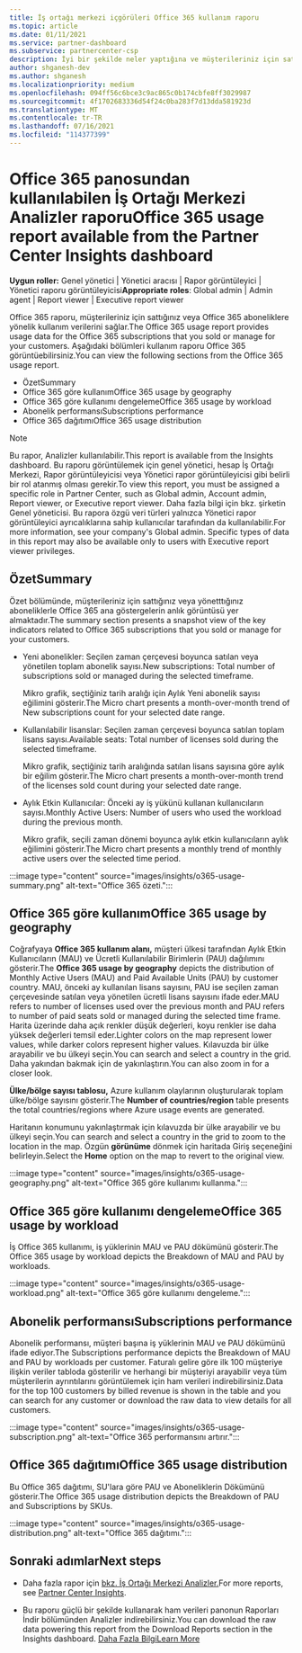 ```yaml
---
title: İş ortağı merkezi içgörüleri Office 365 kullanım raporu
ms.topic: article
ms.date: 01/11/2021
ms.service: partner-dashboard
ms.subservice: partnercenter-csp
description: İyi bir şekilde neler yaptığına ve müşterileriniz için satıp Office 365 aboneliklerin kullanımıyla ilgili olarak geliştirebilirsiniz.
author: shganesh-dev
ms.author: shganesh
ms.localizationpriority: medium
ms.openlocfilehash: 094ff56c6bce3c9ac865c0b174cbfe8ff3029987
ms.sourcegitcommit: 4f1702683336d54f24c0ba283f7d13dda581923d
ms.translationtype: MT
ms.contentlocale: tr-TR
ms.lasthandoff: 07/16/2021
ms.locfileid: "114377399"
---
```

# <a name="office-365-usage-report-available-from-the-partner-center-insights-dashboard"></a><span data-ttu-id="05811-103">Office 365 panosundan kullanılabilen İş Ortağı Merkezi Analizler raporu</span><span class="sxs-lookup"><span data-stu-id="05811-103">Office 365 usage report available from the Partner Center Insights dashboard</span></span>

<span data-ttu-id="05811-104">**Uygun roller:** Genel yönetici | Yönetici aracısı | Rapor görüntüleyici | Yönetici raporu görüntüleyicisi</span><span class="sxs-lookup"><span data-stu-id="05811-104">**Appropriate roles**: Global admin | Admin agent | Report viewer | Executive report viewer</span></span>

<span data-ttu-id="05811-105">Office 365 raporu, müşterileriniz için sattığınız veya Office 365 aboneliklere yönelik kullanım verilerini sağlar.</span><span class="sxs-lookup"><span data-stu-id="05811-105">The Office 365 usage report provides usage data for the Office 365 subscriptions that you sold or manage for your customers.</span></span> <span data-ttu-id="05811-106">Aşağıdaki bölümleri kullanım raporu Office 365 görüntüebilirsiniz.</span><span class="sxs-lookup"><span data-stu-id="05811-106">You can view the following sections from the Office 365 usage report.</span></span>

- <span data-ttu-id="05811-107">Özet</span><span class="sxs-lookup"><span data-stu-id="05811-107">Summary</span></span>
- <span data-ttu-id="05811-108">Office 365 göre kullanım</span><span class="sxs-lookup"><span data-stu-id="05811-108">Office 365 usage by geography</span></span>
- <span data-ttu-id="05811-109">Office 365 göre kullanımı dengeleme</span><span class="sxs-lookup"><span data-stu-id="05811-109">Office 365 usage by workload</span></span>
- <span data-ttu-id="05811-110">Abonelik performansı</span><span class="sxs-lookup"><span data-stu-id="05811-110">Subscriptions performance</span></span>
- <span data-ttu-id="05811-111">Office 365 dağıtımı</span><span class="sxs-lookup"><span data-stu-id="05811-111">Office 365 usage distribution</span></span>

 > [!NOTE]
 > <span data-ttu-id="05811-112">Bu rapor, Analizler kullanılabilir.</span><span class="sxs-lookup"><span data-stu-id="05811-112">This report is available from the Insights dashboard.</span></span> <span data-ttu-id="05811-113">Bu raporu görüntülemek için genel yönetici, hesap İş Ortağı Merkezi, Rapor görüntüleyicisi veya Yönetici rapor görüntüleyicisi gibi belirli bir rol atanmış olması gerekir.</span><span class="sxs-lookup"><span data-stu-id="05811-113">To view this report, you must be assigned a specific role in Partner Center, such as Global admin, Account admin, Report viewer, or Executive report viewer.</span></span> <span data-ttu-id="05811-114">Daha fazla bilgi için bkz. şirketin Genel yöneticisi. Bu rapora özgü veri türleri yalnızca Yönetici rapor görüntüleyici ayrıcalıklarına sahip kullanıcılar tarafından da kullanılabilir.</span><span class="sxs-lookup"><span data-stu-id="05811-114">For more information, see your company's Global admin. Specific types of data in this report may also be available only to users with Executive report viewer privileges.</span></span>

## <a name="summary"></a><span data-ttu-id="05811-115">Özet</span><span class="sxs-lookup"><span data-stu-id="05811-115">Summary</span></span>

<span data-ttu-id="05811-116">Özet bölümünde, müşterileriniz için sattığınız veya yönetttığınız aboneliklerle Office 365 ana göstergelerin anlık görüntüsü yer almaktadır.</span><span class="sxs-lookup"><span data-stu-id="05811-116">The summary section presents a snapshot view of the key indicators related to Office 365 subscriptions that you sold or manage for your customers.</span></span>  

- <span data-ttu-id="05811-117">Yeni abonelikler: Seçilen zaman çerçevesi boyunca satılan veya yönetilen toplam abonelik sayısı.</span><span class="sxs-lookup"><span data-stu-id="05811-117">New subscriptions: Total number of subscriptions sold or managed during the selected timeframe.</span></span>

   <span data-ttu-id="05811-118">Mikro grafik, seçtiğiniz tarih aralığı için Aylık Yeni abonelik sayısı eğilimini gösterir.</span><span class="sxs-lookup"><span data-stu-id="05811-118">The Micro chart presents a month-over-month trend of New subscriptions count for your selected date range.</span></span>

- <span data-ttu-id="05811-119">Kullanılabilir lisanslar: Seçilen zaman çerçevesi boyunca satılan toplam lisans sayısı.</span><span class="sxs-lookup"><span data-stu-id="05811-119">Available seats: Total number of licenses sold during the selected timeframe.</span></span>

   <span data-ttu-id="05811-120">Mikro grafik, seçtiğiniz tarih aralığında satılan lisans sayısına göre aylık bir eğilim gösterir.</span><span class="sxs-lookup"><span data-stu-id="05811-120">The Micro chart presents a month-over-month trend of the licenses sold count during your selected date range.</span></span>

- <span data-ttu-id="05811-121">Aylık Etkin Kullanıcılar: Önceki ay iş yükünü kullanan kullanıcıların sayısı.</span><span class="sxs-lookup"><span data-stu-id="05811-121">Monthly Active Users: Number of users who used the workload during the previous month.</span></span> 

   <span data-ttu-id="05811-122">Mikro grafik, seçili zaman dönemi boyunca aylık etkin kullanıcıların aylık eğilimini gösterir.</span><span class="sxs-lookup"><span data-stu-id="05811-122">The Micro chart presents a monthly trend of monthly active users over the selected time period.</span></span>

:::image type="content" source="images/insights/o365-usage-summary.png" alt-text="Office 365 özeti.":::

## <a name="office-365-usage-by-geography"></a><span data-ttu-id="05811-124">Office 365 göre kullanım</span><span class="sxs-lookup"><span data-stu-id="05811-124">Office 365 usage by geography</span></span>

<span data-ttu-id="05811-125">Coğrafyaya **Office 365 kullanım alanı,** müşteri ülkesi tarafından Aylık Etkin Kullanıcıların (MAU) ve Ücretli Kullanılabilir Birimlerin (PAU) dağılımını gösterir.</span><span class="sxs-lookup"><span data-stu-id="05811-125">The **Office 365 usage by geography** depicts the distribution of Monthly Active Users (MAU) and Paid Available Units (PAU) by customer country.</span></span> <span data-ttu-id="05811-126">MAU, önceki ay kullanılan lisans sayısını, PAU ise seçilen zaman çerçevesinde satılan veya yönetilen ücretli lisans sayısını ifade eder.</span><span class="sxs-lookup"><span data-stu-id="05811-126">MAU refers to number of licenses used over the previous month and PAU refers to number of paid seats sold or managed during the selected time frame.</span></span> <span data-ttu-id="05811-127">Harita üzerinde daha açık renkler düşük değerleri, koyu renkler ise daha yüksek değerleri temsil eder.</span><span class="sxs-lookup"><span data-stu-id="05811-127">Lighter colors on the map represent lower values, while darker colors represent higher values.</span></span> <span data-ttu-id="05811-128">Kılavuzda bir ülke arayabilir ve bu ülkeyi seçin.</span><span class="sxs-lookup"><span data-stu-id="05811-128">You can search and select a country in the grid.</span></span> <span data-ttu-id="05811-129">Daha yakından bakmak için de yakınlaştırın.</span><span class="sxs-lookup"><span data-stu-id="05811-129">You can also zoom in for a closer look.</span></span>

<span data-ttu-id="05811-130">**Ülke/bölge sayısı tablosu,** Azure kullanım olaylarının oluşturularak toplam ülke/bölge sayısını gösterir.</span><span class="sxs-lookup"><span data-stu-id="05811-130">The **Number of countries/region** table presents the total countries/regions where Azure usage events are generated.</span></span>

<span data-ttu-id="05811-131">Haritanın konumunu yakınlaştırmak için kılavuzda bir ülke arayabilir ve bu ülkeyi seçin.</span><span class="sxs-lookup"><span data-stu-id="05811-131">You can search and select a country in the grid to zoom to the location in the map.</span></span> <span data-ttu-id="05811-132">Özgün **görünüme** dönmek için haritada Giriş seçeneğini belirleyin.</span><span class="sxs-lookup"><span data-stu-id="05811-132">Select the **Home** option on the map to revert to the original view.</span></span>


:::image type="content" source="images/insights/o365-usage-geography.png" alt-text="Office 365 göre kullanımı kullanma.":::

## <a name="office-365-usage-by-workload"></a><span data-ttu-id="05811-134">Office 365 göre kullanımı dengeleme</span><span class="sxs-lookup"><span data-stu-id="05811-134">Office 365 usage by workload</span></span>

<span data-ttu-id="05811-135">İş Office 365 kullanımı, iş yüklerinin MAU ve PAU dökümünü gösterir.</span><span class="sxs-lookup"><span data-stu-id="05811-135">The Office 365 usage by workload depicts the Breakdown of MAU and PAU by workloads.</span></span>

:::image type="content" source="images/insights/o365-usage-workload.png" alt-text="Office 365 göre kullanımı dengeleme.":::

## <a name="subscriptions-performance"></a><span data-ttu-id="05811-137">Abonelik performansı</span><span class="sxs-lookup"><span data-stu-id="05811-137">Subscriptions performance</span></span>

<span data-ttu-id="05811-138">Abonelik performansı, müşteri başına iş yüklerinin MAU ve PAU dökümünü ifade ediyor.</span><span class="sxs-lookup"><span data-stu-id="05811-138">The Subscriptions performance depicts the Breakdown of MAU and PAU by workloads per customer.</span></span> <span data-ttu-id="05811-139">Faturalı gelire göre ilk 100 müşteriye ilişkin veriler tabloda gösterilir ve herhangi bir müşteriyi arayabilir veya tüm müşterilerin ayrıntılarını görüntülemek için ham verileri indirebilirsiniz.</span><span class="sxs-lookup"><span data-stu-id="05811-139">Data for the top 100 customers by billed revenue is shown in the table and you can search for any customer or download the raw data to view details for all customers.</span></span>

:::image type="content" source="images/insights/o365-usage-subscription.png" alt-text="Office 365 performansını artırır.":::

## <a name="office-365-usage-distribution"></a><span data-ttu-id="05811-141">Office 365 dağıtımı</span><span class="sxs-lookup"><span data-stu-id="05811-141">Office 365 usage distribution</span></span>

<span data-ttu-id="05811-142">Bu Office 365 dağıtımı, SU'lara göre PAU ve Aboneliklerin Dökümünü gösterir.</span><span class="sxs-lookup"><span data-stu-id="05811-142">The Office 365 usage distribution depicts the Breakdown of PAU and Subscriptions by SKUs.</span></span>

:::image type="content" source="images/insights/o365-usage-distribution.png" alt-text="Office 365 dağıtımı.":::

## <a name="next-steps"></a><span data-ttu-id="05811-144">Sonraki adımlar</span><span class="sxs-lookup"><span data-stu-id="05811-144">Next steps</span></span>

- <span data-ttu-id="05811-145">Daha fazla rapor için [bkz. İş Ortağı Merkezi Analizler.](partner-center-insights.md)</span><span class="sxs-lookup"><span data-stu-id="05811-145">For more reports, see [Partner Center Insights](partner-center-insights.md).</span></span>

- <span data-ttu-id="05811-146">Bu raporu güçlü bir şekilde kullanarak ham verileri panonun Raporları İndir bölümünden Analizler indirebilirsiniz.</span><span class="sxs-lookup"><span data-stu-id="05811-146">You can download the raw data powering this report from the Download Reports section in the Insights dashboard.</span></span> [<span data-ttu-id="05811-147">Daha Fazla Bilgi</span><span class="sxs-lookup"><span data-stu-id="05811-147">Learn More</span></span>](insights-download-reports.md) 
